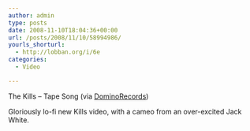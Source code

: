 ```yaml
---
author: admin
type: posts
date: 2008-11-10T18:04:36+00:00
url: /posts/2008/11/10/58994986/
yourls_shorturl:
  - http://lobban.org/i/6e
categories:
  - Video

---
```

The Kills &#8211; Tape Song (via [DominoRecords][1])

Gloriously lo-fi new Kills video, with a cameo from an over-excited Jack White.

 [1]: http://youtube.com/user/DominoRecords